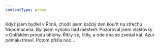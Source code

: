 ```yaml
---
contentType: prose
---
```


Když jsem bydlel v Římě, chodil jsem každý den kouřit na střechu Nepomucena. Byl jsem vysoko nad městem. Pozoroval jsem vlaštovky v Golfském proudu oblohy. Řítily se, řítily, a ode dna se zvedal kal. Azur pomalu tmavl. Potom přišla noc…
